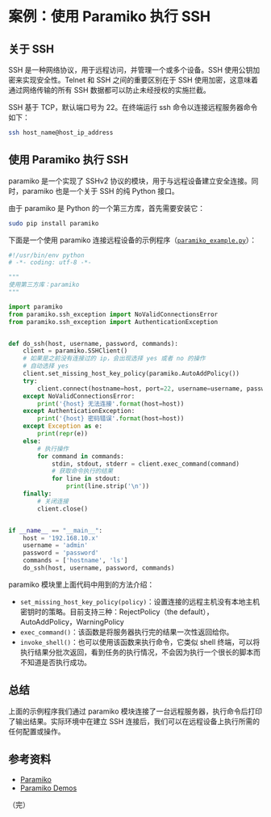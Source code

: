 # 案例：使用 Paramiko 执行 SSH

## 关于 SSH

SSH 是一种网络协议，用于远程访问，并管理一个或多个设备。SSH 使用公钥加密来实现安全性。Telnet 和 SSH 之间的重要区别在于 SSH 使用加密，这意味着通过网络传输的所有 SSH 数据都可以防止未经授权的实施拦截。

SSH 基于 TCP，默认端口号为 22。在终端运行 ssh 命令以连接远程服务器命令如下：

```bash
ssh host_name@host_ip_address
```

## 使用 Paramiko 执行 SSH

paramiko 是一个实现了 SSHv2 协议的模块，用于与远程设备建立安全连接。同时，paramiko 也是一个关于 SSH 的纯 Python 接口。

由于 paramiko 是 Python 的一个第三方库，首先需要安装它：

```bash
sudo pip install paramiko
```

下面是一个使用 paramiko 连接远程设备的示例程序（[`paramiko_example.py`](https://github.com/wenyuan/practice-in-python/blob/main/devops-case/paramiko_example.py)）：

```python
#!/usr/bin/env python
# -*- coding: utf-8 -*-

"""
使用第三方库：paramiko
"""

import paramiko
from paramiko.ssh_exception import NoValidConnectionsError
from paramiko.ssh_exception import AuthenticationException


def do_ssh(host, username, password, commands):
    client = paramiko.SSHClient()
    # 如果是之前没有连接过的 ip，会出现选择 yes 或者 no 的操作
    # 自动选择 yes
    client.set_missing_host_key_policy(paramiko.AutoAddPolicy())
    try:
        client.connect(hostname=host, port=22, username=username, password=password)
    except NoValidConnectionsError:
        print('{host} 无法连接'.format(host=host))
    except AuthenticationException:
        print('{host} 密码错误'.format(host=host))
    except Exception as e:
        print(repr(e))
    else:
        # 执行操作
        for command in commands:
            stdin, stdout, stderr = client.exec_command(command)
            # 获取命令执行的结果
            for line in stdout:
                print(line.strip('\n'))
    finally:
        # 关闭连接
        client.close()


if __name__ == "__main__":
    host = '192.168.10.x'
    username = 'admin'
    password = 'password'
    commands = ['hostname', 'ls']
    do_ssh(host, username, password, commands)
```

paramiko 模块里上面代码中用到的方法介绍：

* `set_missing_host_key_policy(policy)`：设置连接的远程主机没有本地主机密钥时的策略。目前支持三种：RejectPolicy（the default），AutoAddPolicy，WarningPolicy
* `exec_command()`：该函数是将服务器执行完的结果一次性返回给你。
* `invoke_shell()`：也可以使用该函数来执行命令，它类似 shell 终端，可以将执行结果分批次返回，看到任务的执行情况，不会因为执行一个很长的脚本而不知道是否执行成功。

## 总结

上面的示例程序我们通过 paramiko 模块连接了一台远程服务器，执行命令后打印了输出结果。实际环境中在建立 SSH 连接后，我们可以在远程设备上执行所需的任何配置或操作。

## 参考资料

* [Paramiko](http://www.paramiko.org/)
* [Paramiko Demos](https://github.com/paramiko/paramiko/tree/master/demos)

（完）
